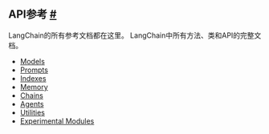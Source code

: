 


API参考
 [#](#api-references "Permalink to this headline")
--------

LangChain的所有参考文档都在这里。
LangChain中所有方法、类和API的完整文档。
 



* [Models](reference/models)
* [Prompts](reference/prompts)
* [Indexes](reference/indexes)
* [Memory](reference/modules/memory)
* [Chains](reference/modules/chains)
* [Agents](reference/agents)
* [Utilities](reference/modules/utilities)
* [Experimental Modules](reference/modules/experimental)





